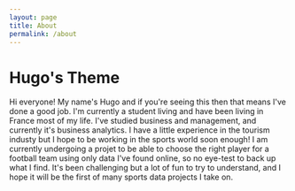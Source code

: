 ```yaml
---
layout: page
title: About
permalink: /about
---
```


# Hugo's Theme

Hi everyone! My name's Hugo and if you're seeing this then that means I've done a good job. 
I'm currently a student living and have been living in France most of my life. I've studied business and management, and currently it's business analytics. 
I have a little experience in the tourism industy but I hope to be working in the sports world soon enough! I am currently undergoing a projet to be able to choose the right player for a football team using only data I've found online, so no eye-test to back up what I find. It's been challenging but a lot of fun to try to understand, and I hope it will be the first of many sports data projects I take on. 
